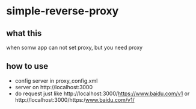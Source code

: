 # simple-reverse-proxy
## what this
when somw app can not set proxy, but you need proxy
## how to use
- config server in proxy_config.xml
- server on http://localhost:3000
- do request just like http://localhost:3000/https://www.baidu.com/v1 or http://localhost:3000/https:/www.baidu.com/v1/
